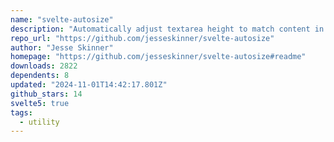 ```yaml
---
name: "svelte-autosize"
description: "Automatically adjust textarea height to match content in Svelte."
repo_url: "https://github.com/jesseskinner/svelte-autosize"
author: "Jesse Skinner"
homepage: "https://github.com/jesseskinner/svelte-autosize#readme"
downloads: 2822
dependents: 8
updated: "2024-11-01T14:42:17.801Z"
github_stars: 14
svelte5: true
tags: 
  - utility
---
```

